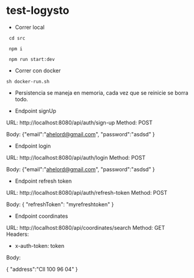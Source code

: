 # test-logysto
- Correr local

``` cd src```
  
``` npm i```

``` npm run start:dev```  
- Correr con docker 


``` sh docker-run.sh ```
  
- Persistencia se maneja en memoria, cada vez que se reinicie se borra todo.

  
- Endpoint signUp

URL: http://localhost:8080/api/auth/sign-up
Method: POST

Body: 
{"email":"ahelord@gmail.com",
	"password":"asdsd"
}

- Endpoint login

URL: http://localhost:8080/api/auth/login
Method: POST

Body: {"email":"ahelord@gmail.com",
	"password":"asdsd"
}

- Endpoint refresh token

URL: http://localhost:8080/api/auth/refresh-token
Method: POST

Body:
{
  "refreshToken": "myrefreshtoken"
}

- Endpoint coordinates
 
URL: http://localhost:8080/api/coordinates/search
Method: GET  
Headers:
- x-auth-token: token

Body:

{
"address":"Cll 100 96 04"
}

